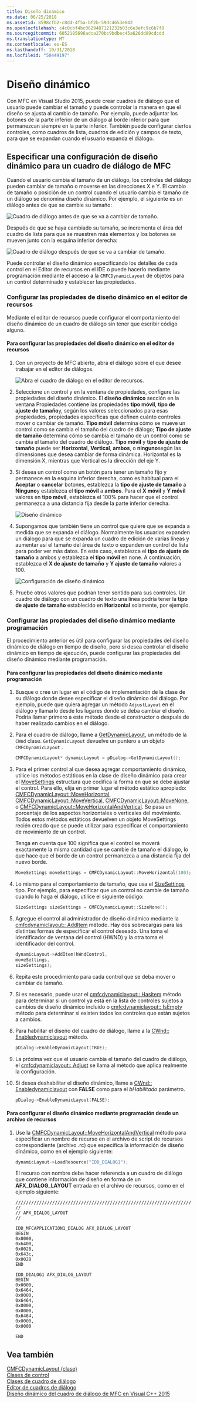 ```yaml
---
title: Diseño dinámico
ms.date: 06/25/2018
ms.assetid: 8598cfb2-c8d4-4f5a-bf2b-59dc4653e042
ms.openlocfilehash: c4c0cbf4bc0629487121232b03c6e3efc9c6b7f8
ms.sourcegitcommit: 6052185696adca270bc9bdbec45a626dd89cdcdd
ms.translationtype: MT
ms.contentlocale: es-ES
ms.lasthandoff: 10/31/2018
ms.locfileid: "50449197"
---
```

# <a name="dynamic-layout"></a>Diseño dinámico

Con MFC en Visual Studio 2015, puede crear cuadros de diálogo que el usuario puede cambiar el tamaño y puede controlar la manera en que el diseño se ajusta al cambio de tamaño. Por ejemplo, puede adjuntar los botones de la parte inferior de un diálogo al borde inferior para que permanezcan siempre en la parte inferior. También puede configurar ciertos controles, como cuadros de lista, cuadros de edición y campos de texto, para que se expandan cuando el usuario expanda el diálogo.

## <a name="specifying-dynamic-layout-settings-for-an-mfc-dialog-box"></a>Especificar una configuración de diseño dinámico para un cuadro de diálogo de MFC

Cuando el usuario cambia el tamaño de un diálogo, los controles del diálogo pueden cambiar de tamaño o moverse en las direcciones X e Y. El cambio de tamaño o posición de un control cuando el usuario cambia el tamaño de un diálogo se denomina diseño dinámico. Por ejemplo, el siguiente es un diálogo antes de que se cambie su tamaño:

![Cuadro de diálogo antes de que se va a cambiar de tamaño. ](../mfc/media/mfcdynamiclayout4.png "mfcdynamiclayout4")

Después de que se haya cambiado su tamaño, se incrementa el área del cuadro de lista para que se muestren más elementos y los botones se mueven junto con la esquina inferior derecha:

![Cuadro de diálogo después de que se va a cambiar de tamaño. ](../mfc/media/mfcdynamiclayout5.png "mfcdynamiclayout5")

Puede controlar el diseño dinámico especificando los detalles de cada control en el Editor de recursos en el IDE o puede hacerlo mediante programación mediante el acceso a la `CMFCDynamicLayout` de objetos para un control determinado y establecer las propiedades.

### <a name="setting-dynamic-layout-properties-in-the-resource-editor"></a>Configurar las propiedades de diseño dinámico en el editor de recursos

Mediante el editor de recursos puede configurar el comportamiento del diseño dinámico de un cuadro de diálogo sin tener que escribir código alguno.

#### <a name="to-set-dynamic-layout-properties-in-the-resource-editor"></a>Para configurar las propiedades del diseño dinámico en el editor de recursos

1. Con un proyecto de MFC abierto, abra el diálogo sobre el que desee trabajar en el editor de diálogos.

     ![Abra el cuadro de diálogo en el editor de recursos. ](../mfc/media/mfcdynamiclayout3.png "mfcdynamiclayout3")

2. Seleccione un control y en la ventana de propiedades, configure las propiedades del diseño dinámico. El **diseño dinámico** sección en la ventana Propiedades contiene las propiedades **tipo móvil**, **tipo de ajuste de tamaño**y, según los valores seleccionados para esas propiedades, propiedades específicas que definen cuánto controles mover o cambiar de tamaño. **Tipo móvil** determina cómo se mueve un control como se cambia el tamaño del cuadro de diálogo; **Tipo de ajuste de tamaño** determina cómo se cambia el tamaño de un control como se cambia el tamaño del cuadro de diálogo. **Tipo móvil** y **tipo de ajuste de tamaño** puede ser **Horizontal**, **Vertical**, **ambos**, o **ninguno**según las dimensiones que desea cambiar de forma dinámica. Horizontal es la dimensión X, mientras que Vertical es la dirección del eje Y.

3. Si desea un control como un botón para tener un tamaño fijo y permanece en la esquina inferior derecha, como es habitual para el **Aceptar** o **cancelar** botones, establezca la **tipo de ajuste de tamaño** a  **Ninguno**y establezca el **tipo móvil** a **ambos**. Para el **X móvil** y **Y móvil** valores en **tipo móvil**, establezca el 100% para hacer que el control permanezca a una distancia fija desde la parte inferior derecha.

     ![Diseño dinámico](../mfc/media/mfcdynamiclayout1.png "mfcdynamiclayout1")

4. Supongamos que también tiene un control que quiere que se expanda a medida que se expanda el diálogo. Normalmente los usuarios expanden un diálogo para que se expanda un cuadro de edición de varias líneas y aumentar así el tamaño del área de texto o expanden un control de lista para poder ver más datos. En este caso, establezca el **tipo de ajuste de tamaño** a ambos y establezca el **tipo móvil** en none. A continuación, establezca el **X de ajuste de tamaño** y **Y ajuste de tamaño** valores a 100.

     ![Configuración de diseño dinámico](../mfc/media/mfcdynamiclayout2.png "mfcdynamiclayout2")

5. Pruebe otros valores que podrían tener sentido para sus controles. Un cuadro de diálogo con un cuadro de texto una línea podría tener la **tipo de ajuste de tamaño** establecido en **Horizontal** solamente, por ejemplo.

### <a name="setting-dynamic-layout-properties-programmatically"></a>Configurar las propiedades del diseño dinámico mediante programación

El procedimiento anterior es útil para configurar las propiedades del diseño dinámico de diálogo en tiempo de diseño, pero si desea controlar el diseño dinámico en tiempo de ejecución, puede configurar las propiedades del diseño dinámico mediante programación.

#### <a name="to-set-dynamic-layout-properties-programmatically"></a>Para configurar las propiedades del diseño dinámico mediante programación

1. Busque o cree un lugar en el código de implementación de la clase de su diálogo donde desee especificar el diseño dinámico del diálogo. Por ejemplo, puede que quiera agregar un método `AdjustLayout` en el diálogo y llamarlo desde los lugares donde se deba cambiar el diseño. Podría llamar primero a este método desde el constructor o después de haber realizado cambios en el diálogo.

2. Para el cuadro de diálogo, llame a [GetDynamicLayout](../mfc/reference/cwnd-class.md#getdynamiclayout), un método de la `CWnd` clase. `GetDynamicLayout` devuelve un puntero a un objeto `CMFCDynamicLayout` .

    ```cpp
    CMFCDynamicLayout* dynamicLayout = pDialog->GetDynamicLayout();
    ```

3. Para el primer control al que desea agregar comportamiento dinámico, utilice los métodos estáticos en la clase de diseño dinámico para crear el [MoveSettings](../mfc/reference/cmfcdynamiclayout-class.md#movesettings_structure) estructura que codifica la forma en que se debe ajustar el control. Para ello, elija en primer lugar el método estático apropiado: [CMFCDynamicLayout::MoveHorizontal](../mfc/reference/cmfcdynamiclayout-class.md#movehorizontal), [CMFCDynamicLayout::MoveVertical](../mfc/reference/cmfcdynamiclayout-class.md#movevertical), [CMFCDynamicLayout::MoveNone](../mfc/reference/cmfcdynamiclayout-class.md#movenone), o [CMFCDynamicLayout::MoveHorizontalAndVertical](../mfc/reference/cmfcdynamiclayout-class.md#movehorizontalandvertical). Se pasa un porcentaje de los aspectos horizontales o verticales del movimiento. Todos estos métodos estáticos devuelven un objeto MoveSettings recién creado que se puede utilizar para especificar el comportamiento de movimiento de un control.

   Tenga en cuenta que 100 significa que el control se moverá exactamente la misma cantidad que se cambie de tamaño el diálogo, lo que hace que el borde de un control permanezca a una distancia fija del nuevo borde.

    ```cpp
    MoveSettings moveSettings = CMFCDynamicLayout::MoveHorizontal(100);
    ```

4. Lo mismo para el comportamiento de tamaño, que usa el [SizeSettings](../mfc/reference/cmfcdynamiclayout-class.md#sizesettings_structure) tipo. Por ejemplo, para especificar que un control no cambie de tamaño cuando lo haga el diálogo, utilice el siguiente código:

    ```cpp
    SizeSettings sizeSettings = CMFCDynamicLayout::SizeNone();
    ```

5. Agregue el control al administrador de diseño dinámico mediante la [cmfcdynamiclayout:: AddItem](../mfc/reference/cmfcdynamiclayout-class.md#additem) método. Hay dos sobrecargas para las distintas formas de especificar el control deseado. Una toma el identificador de ventana del control (HWND) y la otra toma el identificador del control.

    ```cpp
    dynamicLayout->AddItem(hWndControl,
    moveSettings,
    sizeSettings);
    ```

6. Repita este procedimiento para cada control que se deba mover o cambiar de tamaño.

7. Si es necesario, puede usar el [cmfcdynamiclayout:: Hasitem](../mfc/reference/cmfcdynamiclayout-class.md#hasitem) método para determinar si un control ya está en la lista de controles sujetos a cambios de diseño dinámico incluido o [cmfcdynamiclayout:: IsEmpty](../mfc/reference/cmfcdynamiclayout-class.md#isempty) método para determinar si existen todos los controles que están sujetos a cambios.

8. Para habilitar el diseño del cuadro de diálogo, llame a la [CWnd:: Enabledynamiclayout](../mfc/reference/cwnd-class.md#enabledynamiclayout) método.

    ```cpp
    pDialog->EnableDynamicLayout(TRUE);
    ```

9. La próxima vez que el usuario cambia el tamaño del cuadro de diálogo, el [cmfcdynamiclayout:: Adjust](../mfc/reference/cmfcdynamiclayout-class.md#adjust) se llama al método que aplica realmente la configuración.

10. Si desea deshabilitar el diseño dinámico, llame a [CWnd:: Enabledynamiclayout](../mfc/reference/cwnd-class.md#enabledynamiclayout) con **FALSE** como para el *bHabilitado* parámetro.

    ```cpp
    pDialog->EnableDynamicLayout(FALSE);
    ```

#### <a name="to-set-the-dynamic-layout-programmatically-from-a-resource-file"></a>Para configurar el diseño dinámico mediante programación desde un archivo de recursos

1. Use la [CMFCDynamicLayout::MoveHorizontalAndVertical](../mfc/reference/cmfcdynamiclayout-class.md#movehorizontalandvertical) método para especificar un nombre de recurso en el archivo de script de recursos correspondiente (archivo .rc) que especifica la información de diseño dinámico, como en el ejemplo siguiente:

    ```cpp
    dynamicLayout->LoadResource("IDD_DIALOG1");
    ```

   El recurso con nombre debe hacer referencia a un cuadro de diálogo que contiene información de diseño en forma de un **AFX_DIALOG_LAYOUT** entrada en el archivo de recursos, como en el ejemplo siguiente:

    ```RC
    /////////////////////////////////////////////////////////////////////////////
    //
    // AFX_DIALOG_LAYOUT
    //

    IDD_MFCAPPLICATION1_DIALOG AFX_DIALOG_LAYOUT
    BEGIN
    0x0000,
    0x6400,
    0x0028,
    0x643c,
    0x0028
    END

    IDD_DIALOG1 AFX_DIALOG_LAYOUT
    BEGIN
    0x0000,
    0x6464,
    0x0000,
    0x6464,
    0x0000,
    0x0000,
    0x6464,
    0x0000,
    0x0000

    END
    ```

## <a name="see-also"></a>Vea también

[CMFCDynamicLayout (clase)](../mfc/reference/cmfcdynamiclayout-class.md)<br/>
[Clases de control](../mfc/control-classes.md)<br/>
[Clases de cuadro de diálogo](../mfc/dialog-box-classes.md)<br/>
[Editor de cuadros de diálogo](../windows/dialog-editor.md)<br/>
[Diseño dinámico del cuadro de diálogo de MFC en Visual C++ 2015](https://mariusbancila.ro/blog/2015/07/27/dynamic-dialog-layout-for-mfc-in-visual-c-2015/)
